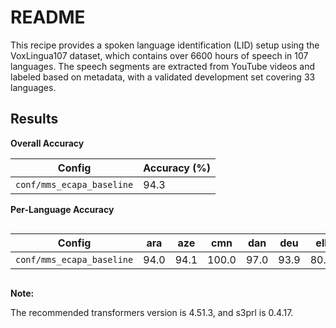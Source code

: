 # README

This recipe provides a spoken language identification (LID) setup using the VoxLingua107 dataset, which contains over 6600 hours of speech in 107 languages. The speech segments are extracted from YouTube videos and labeled based on metadata, with a validated development set covering 33 languages.



## Results

**Overall Accuracy**

| Config                    | Accuracy (%) |
| ------------------------- | ------------ |
| `conf/mms_ecapa_baseline` | 94.3         |

**Per-Language Accuracy**

<div style="overflow-x: auto;">

| Config                    | ara  | aze  | cmn   | dan  | deu  | ell  | eng  | est  | fas  | fin  | fra  | hrv  | hun   | hye  | isl   | ita  | jpn  | lav   | lit  | mkd   | nld  | nno   | nor  | pol   | por   | rus  | slv  | spa  | srp  | swe  | tur  | ukr   | urd  |
| ------------------------- | ---- | ---- | ----- | ---- | ---- | ---- | ---- | ---- | ---- | ---- | ---- | ---- | ----- | ---- | ----- | ---- | ---- | ----- | ---- | ----- | ---- | ----- | ---- | ----- | ----- | ---- | ---- | ---- | ---- | ---- | ---- | ----- | ---- |
| `conf/mms_ecapa_baseline` | 94.0 | 94.1 | 100.0 | 97.0 | 93.9 | 80.0 | 88.8 | 95.3 | 92.0 | 96.8 | 97.0 | 50.0 | 100.0 | 96.0 | 100.0 | 98.0 | 97.6 | 100.0 | 84.6 | 100.0 | 95.0 | 100.0 | 70.8 | 100.0 | 100.0 | 93.1 | 88.9 | 92.7 | 85.7 | 97.0 | 95.8 | 100.0 | 78.9 |

</div>

**Note:**

The recommended transformers version is 4.51.3, and s3prl is 0.4.17.